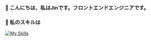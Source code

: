 ### 👋 こんにちは、私はJinです。フロントエンドエンジニアです。

### 🌱 私のスキルは
 
[![My Skills](https://skillicons.dev/icons?i=js,html,css,sass,ts,react,redux,nextjs,tailwind,nodejs,php,mysql,git,github)](https://skillicons.dev)
 
